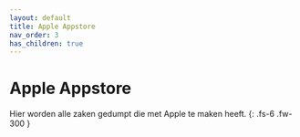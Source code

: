 ```yaml
---
layout: default
title: Apple Appstore
nav_order: 3
has_children: true
---
```


# Apple Appstore

Hier worden alle zaken gedumpt die met Apple te maken heeft.
{: .fs-6 .fw-300 }
